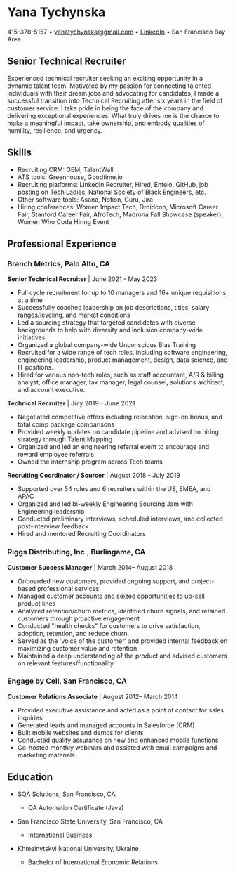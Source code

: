 # Yana Tychynska
415-378-5157 • yanatychynska@gmail.com • [LinkedIn](https://www.linkedin.com/in/yanatychynska/) • San Francisco Bay Area

## Senior Technical Recruiter

Experienced technical recruiter seeking an exciting opportunity in a dynamic talent team. Motivated by my passion for connecting talented individuals with their dream jobs and advocating for candidates, I made a successful transition into Technical Recruiting after six years in the field of customer service. I take pride in being the face of the company and delivering exceptional experiences. What truly drives me is the chance to make a meaningful impact, take ownership, and embody qualities of humility, resilience, and urgency.

## Skills

- Recruiting CRM: GEM, TalentWall
- ATS tools: Greenhouse, Goodtime.io
- Recruiting platforms: LinkedIn Recruiter, Hired, Entelo, GitHub, job posting on Tech Ladies, National Society of Black Engineers, etc.
- Other software tools: Asana, Notion, Guru, Jira
- Hiring conferences: Women Impact Tech, Droidcon, Microsoft Career Fair, Stanford Career Fair, AfroTech, Madrona Fall Showcase (speaker), Women Who Code Hiring Event

## Professional Experience

### Branch Metrics, Palo Alto, CA
**Senior Technical Recruiter** | June 2021 - May 2023
- Full cycle recruitment for up to 10 managers and 16+ unique requisitions at a time
- Successfully coached leadership on job descriptions, titles, salary ranges/leveling, and market conditions
- Led a sourcing strategy that targeted candidates with diverse backgrounds to help with diversity and inclusion company-wide initiatives
- Organized a global company-wide Unconscious Bias Training
- Recruited for a wide range of tech roles, including software engineering, engineering leadership, product management, design, data science, and IT positions.
- Hired for various non-tech roles, such as staff accountant, A/R & billing analyst, office manager, tax manager, legal counsel, solutions architect, and account executive.

**Technical Recruiter** | July 2019 - June 2021
- Negotiated competitive offers including relocation, sign-on bonus, and total comp package comparisons
- Provided weekly updates on candidate pipeline and advised on hiring strategy through Talent Mapping
- Organized and led an engineering referral event to encourage and reward employee referrals
- Owned the internship program across Tech teams

**Recruiting Coordinator / Sourcer** | August 2018 - July 2019
- Supported over 54 roles and 6 recruiters within the US, EMEA, and APAC
- Organized and led bi-weekly Engineering Sourcing Jam with Engineering leadership
- Conducted preliminary interviews, scheduled interviews, and collected post-interview feedback
- Hired and mentored Recruiting Coordinators

### Riggs Distributing, Inc., Burlingame, CA
**Customer Success Manager** | March 2014– August 2018
- Onboarded new customers, provided ongoing support, and project-based professional services
- Managed customer accounts and seized opportunities to up-sell product lines
- Analyzed retention/churn metrics, identified churn signals, and retained customers through proactive engagement
- Conducted "health checks" for customers to drive satisfaction, adoption, retention, and reduce churn
- Served as the 'voice of the customer' and provided internal feedback on maximizing customer value and retention
- Maintained a deep understanding of the product and advised customers on relevant features/functionality

### Engage by Cell, San Francisco, CA
**Customer Relations Associate** | August 2012– March 2014
- Provided executive assistance and acted as a point of contact for sales inquiries
- Generated leads and managed accounts in Salesforce (CRM)
- Built mobile websites and demos for clients
- Conducted quality assurance on new and enhanced mobile functions
- Co-hosted monthly webinars and assisted with email campaigns and marketing materials

## Education

- SQA Solutions, San Francisco, CA
  - QA Automation Certificate (Java)

- San Francisco State University, San Francisco, CA
  - International Business

- Khmelnytskyi National University, Ukraine
  - Bachelor of International Economic Relations
